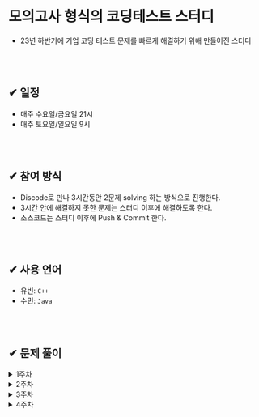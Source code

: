 # 모의고사 형식의 코딩테스트 스터디
- 23년 하반기에 기업 코딩 테스트 문제를 빠르게 해결하기 위해 만들어진 스터디

</br>
</br>

## ✔ 일정
- 매주 수요일/금요일 21시
- 매주 토요일/일요일 9시

</br>
</br>

## ✔ 참여 방식
- Discode로 만나 3시간동안 2문제 solving 하는 방식으로 진행한다.
- 3시간 안에 해결하지 못한 문제는 스터디 이후에 해결하도록 한다.
- 소스코드는 스터디 이후에 Push & Commit 한다.

</br>
</br>

## ✔ 사용 언어
- 유빈: `C++` 
- 수민: `Java`


</br>
</br>


## ✔ 문제 풀이
  <details>
  <summary>1주차</summary>
  <div markdown="1">
  
  ### 23.07.07 금요일
  [1. 백준 17070_파이프_옮기기1](https://www.acmicpc.net/problem/17070)   </br>
  [2. 백준 17406_배열_돌리기 4](https://www.acmicpc.net/problem/17406)

  ### 23.07.08 토요일
  [1. 백준 20165_인내의도미노장인호석](https://www.acmicpc.net/problem/20165)   </br>
  [2. 백준 21609_상어중학교](https://www.acmicpc.net/problem/21609)

  ### 23.07.09 일요일
  [1. 백준 16197_두동전](https://www.acmicpc.net/problem/16197) </br>
  [2. 벡준 3190_뱀](https://www.acmicpc.net/problem/3190)


  </div>
  </details>

   <details>
  <summary>2주차</summary>
  <div markdown="1">
    
  ### 23.07.12 수요일
  [1. 백준 14502_연구소](https://www.acmicpc.net/problem/14502) </br>
  [2. 벡준 2638_치즈](https://www.acmicpc.net/problem/2638)

  ### 23.07.14 금요일
  [1. 백준 17135_캐슬 디펜스](https://www.acmicpc.net/problem/17135) </br>
  [2. SWEA 벽돌깨기](https://swexpertacademy.com/main/code/problem/problemDetail.do?contestProbId=AWXRQm6qfL0DFAUo)

  ### 23.07.15 토요일
  [1. 백준 1956_운동](https://www.acmicpc.net/problem/1956) </br>
  [2. SWEA 수영장](https://swexpertacademy.com/main/code/problem/problemDetail.do?contestProbId=AV5PpFQaAQMDFAUq)


  ### 23.07.16 일요일
  [1. 백준 5427_불](https://www.acmicpc.net/problem/5427) </br>
  [2. 백준 2573_빙산](https://www.acmicpc.net/problem/2573) 
  
   </div>
  </details>

  <details>
  <summary>3주차</summary>
  <div markdown="1">
  
  ### 23.07.19 수요일
  [1. 백준 17141_연구소2](https://www.acmicpc.net/problem/17141)   </br>
  [2. SWEA 활주로 건설](https://swexpertacademy.com/main/code/problem/problemDetail.do?contestProbId=AWIeW7FakkUDFAVH)

  ### 23.07.21 금요일
  [1. 백준 2206_벽 부수고 이동하기](https://www.acmicpc.net/problem/2206) </br>
  [2. 백준 16929_Two Dots](https://www.acmicpc.net/problem/16929)

  ### 23.07.22 토요일
  [1. 백준 16947_서울지하철2호선](https://www.acmicpc.net/problem/16947) </br>
  [2. 백준 16954_움직이는 미로 탈출](https://www.acmicpc.net/problem/16954)


  ### 23.07.23 일요일
  [1. 백준 1600_말이 되고픈 원숭이](https://www.acmicpc.net/problem/1600) </br>
  [2. 백준 17836_공주님을 구해라!](https://www.acmicpc.net/problem/17836) 
  </div>
  </details>

  <details>
  <summary>4주차</summary>
  <div markdown="1">

  ### 4주차 특별 과제 -> 1, 2, 3주차 못풀었던 문제 다 풀어오기.

  ### 23.07.25 화요일 
  (사정상 금요일 스터디 화요일로 대체) </br>
  
  [1. 백준 4179_불!](https://www.acmicpc.net/problem/4179) </br>
  [2. 백준 3055_탈출](https://www.acmicpc.net/problem/3055)


  ### 23.07.26 수요일 
  [1. 백준 1937_욕심쟁이 판다](https://www.acmicpc.net/problem/1937) </br>
  [2. 백준 2665_미로만들기](https://www.acmicpc.net/problem/2665)

   ### 23.07.29 토요일 
  [1. 백준 4485_녹색 옷 입은 애가 젤다지?](https://www.acmicpc.net/problem/4485) </br>
  [2. SWEA 등산로 조성](https://swexpertacademy.com/main/code/problem/problemDetail.do?contestProbId=AV5PoOKKAPIDFAUq)

  ### 23.07.30 일요일 
  [1. 백준 2234_성곽](https://www.acmicpc.net/problem/2234) </br>
  [2. 백준_11559_Puyo Puyo](https://www.acmicpc.net/problem/11559) 
  
  </div>
  </details>
  
